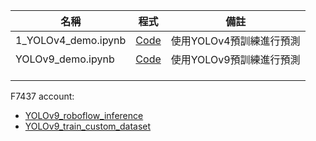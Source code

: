 
| 名稱 | 程式 | 備註  |
|--------|---------------|---|
| 1_YOLOv4_demo.ipynb| [Code](https://colab.research.google.com/github/1010code/cupoy-roboflow-workshop/blob/main/code/1_YOLOv4_demo.ipynb)  | 使用YOLOv4預訓練進行預測  |
| YOLOv9_demo.ipynb| [Code](https://colab.research.google.com/github/1010code/cupoy-roboflow-workshop/blob/main/code/YOLOv9_demo.ipynb)  | 使用YOLOv9預訓練進行預測  |
||||
||||
||||


F7437 account:
- [YOLOv9_roboflow_inference](https://colab.research.google.com/drive/15Xaf34HlYhI0bw11hD-VwyxtpGorpP8L?authuser=2#scrollTo=DCKI0-Ih3quF)
- [YOLOv9_train_custom_dataset](https://colab.research.google.com/drive/1g90DaS3mcUP-zWNuxDJm3P3uyqbn6nze?authuser=2#scrollTo=mDK5iSotBZc9)